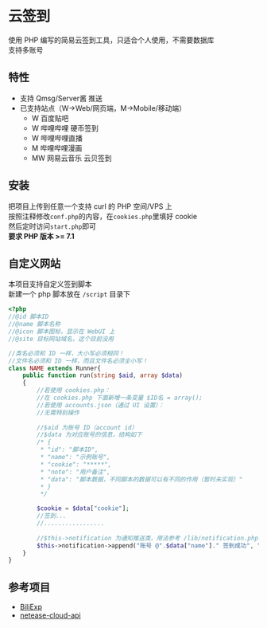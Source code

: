 # 云签到
使用 PHP 编写的简易云签到工具，只适合个人使用，不需要数据库  
支持多账号

## 特性
* 支持 Qmsg/Server酱 推送  
* 已支持站点（W->Web/网页端，M->Mobile/移动端）  
    * W  百度贴吧
    * W  哔哩哔哩 硬币签到
    * W  哔哩哔哩直播
    * M  哔哩哔哩漫画
    * MW 网易云音乐 云贝签到

## 安装
把项目上传到任意一个支持 curl 的 PHP 空间/VPS 上  
按照注释修改`conf.php`的内容，在`cookies.php`里填好 cookie  
然后定时访问`start.php`即可  
**要求 PHP 版本 >= 7.1**

## 自定义网站
本项目支持自定义签到脚本  
新建一个 php 脚本放在 `/script` 目录下  
```php
<?php
//@id 脚本ID
//@name 脚本名称
//@icon 脚本图标，显示在 WebUI 上
//@site 目标网站域名，这个目前没用

//类名必须和 ID 一样，大小写必须相同！
//文件名必须和 ID 一样，而且文件名必须全小写！
class NAME extends Runner{
    public function run(string $aid, array $data)
    {
        //若使用 cookies.php：
        //在 cookies.php 下面新增一条变量 $ID名 = array();
        //若使用 accounts.json（通过 UI 设置）：
        //无需特别操作
        
        //$aid 为账号 ID（account id）
        //$data 为对应账号的信息，结构如下
        /* {
         * "id": "脚本ID",
         * "name": "示例账号",
         * "cookie": "*****",
         * "note": "用户备注",
         * "data": "脚本数据，不同脚本的数据可以有不同的作用（暂时未实现）"
         * }
         */

        $cookie = $data["cookie"];
        //签到...
        //.................
        
        //$this->notification 为通知推送类，用法参考 /lib/notification.php
        $this->notification->append("账号 @".$data["name"]." 签到成功", "%s", "### %s");
    }
}
```


## 参考项目
* [BiliExp](https://github.com/MaxSecurity/BiliExper)
* [netease-cloud-api](https://github.com/ZainCheung/netease-cloud-api)